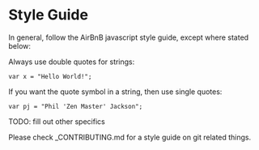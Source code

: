 # Style Guide #

In general, follow the AirBnB javascript style guide, except where stated below:

Always use double quotes for strings:

    var x = "Hello World!";

If you want the quote symbol in a string, then use single quotes:

    var pj = "Phil 'Zen Master' Jackson";
    


TODO: fill out other specifics


Please check _CONTRIBUTING.md for a style guide on git related things.
